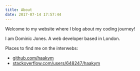```yaml
---
title: About
date: 2017-07-14 17:57:44
---
```


Welcome to my website where I blog about my coding journey!

I am Dominic Jones. A web developer based in London.

Places to find me on the interwebs:

- [github.com/haakym](https://github.com/haakym)
- [stackoverflow.com/users/648247/haakym](https://stackoverflow.com/users/648247/haakym)